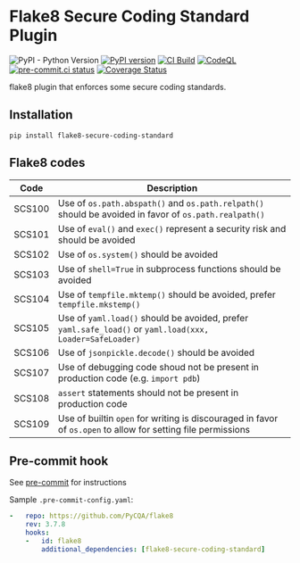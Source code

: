 # Flake8 Secure Coding Standard Plugin

![PyPI - Python Version](https://img.shields.io/pypi/pyversions/flake8-secure-coding-standard?label=Python) [![PyPI version](https://badge.fury.io/py/flake8-secure-coding-standard.svg)](https://badge.fury.io/py/flake8-secure-coding-standard) [![CI Build](https://github.com/Takishima/flake8-secure-coding-standard/actions/workflows/ci.yml/badge.svg)](https://github.com/Takishima/flake8-secure-coding-standard/actions/workflows/ci.yml) [![CodeQL](https://github.com/Takishima/flake8-secure-coding-standard/actions/workflows/codeql-analysis.yml/badge.svg)](https://github.com/Takishima/flake8-secure-coding-standard/actions/workflows/codeql-analysis.yml) [![pre-commit.ci status](https://results.pre-commit.ci/badge/github/Takishima/flake8-secure-coding-standard/main.svg)](https://results.pre-commit.ci/latest/github/Takishima/flake8-secure-coding-standard/main) [![Coverage Status](https://coveralls.io/repos/github/Takishima/flake8-secure-coding-standard/badge.svg?branch=main)](https://coveralls.io/github/Takishima/flake8-secure-coding-standard?branch=main)


flake8 plugin that enforces some secure coding standards.

## Installation

    pip install flake8-secure-coding-standard

## Flake8 codes

| Code   | Description                                                                                                  |
|--------|--------------------------------------------------------------------------------------------------------------|
| SCS100 | Use of `os.path.abspath()` and `os.path.relpath()` should be avoided in favor of `os.path.realpath()`        |
| SCS101 | Use of `eval()` and `exec()` represent a security risk and should be avoided                                 |
| SCS102 | Use of `os.system()` should be avoided                                                                       |
| SCS103 | Use of `shell=True` in subprocess functions should be avoided                                                |
| SCS104 | Use of `tempfile.mktemp()` should be avoided, prefer `tempfile.mkstemp()`                                    |
| SCS105 | Use of `yaml.load()` should be avoided, prefer `yaml.safe_load()` or `yaml.load(xxx, Loader=SafeLoader)`     |
| SCS106 | Use of `jsonpickle.decode()` should be avoided                                                               |
| SCS107 | Use of debugging code shoud not be present in production code (e.g. `import pdb`)                            |
| SCS108 | `assert` statements should not be present in production code                                                 |
| SCS109 | Use of builtin `open` for writing is discouraged in favor of `os.open` to allow for setting file permissions |

## Pre-commit hook

See [pre-commit](https://github.com/pre-commit/pre-commit) for instructions

Sample `.pre-commit-config.yaml`:

```yaml
-   repo: https://github.com/PyCQA/flake8
    rev: 3.7.8
    hooks:
    -   id: flake8
        additional_dependencies: [flake8-secure-coding-standard]
```
